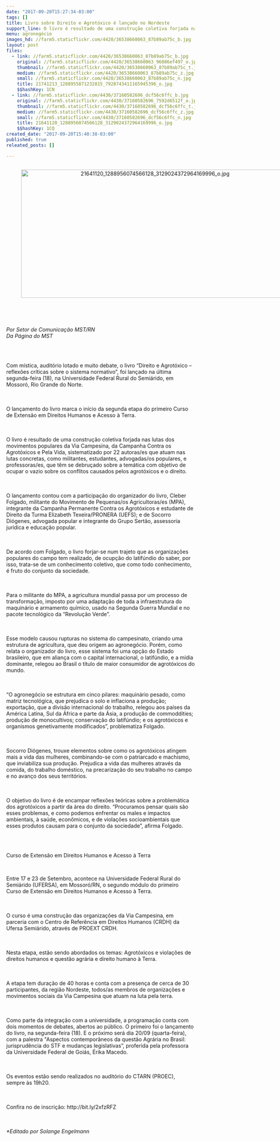```yaml
---
date: "2017-09-20T15:27:34-03:00"
tags: []
title: Livro sobre Direito e Agrotóxico é lançado no Nordeste
support_line: O livro é resultado de uma construção coletiva forjada nas lutas dos movimentos populares da Via Campesina e da Campanha Contra os Agrotóxicos e Pela Vida.
menu: agronegócio
images_hd: //farm5.staticflickr.com/4420/36538660063_87b89ab75c_b.jpg
layout: post
files:
  - link: //farm5.staticflickr.com/4420/36538660063_87b89ab75c_b.jpg
    original: //farm5.staticflickr.com/4420/36538660063_96086ef497_o.jpg
    thumbnail: //farm5.staticflickr.com/4420/36538660063_87b89ab75c_t.jpg
    medium: //farm5.staticflickr.com/4420/36538660063_87b89ab75c_z.jpg
    small: //farm5.staticflickr.com/4420/36538660063_87b89ab75c_n.jpg
    title: 21741213_1288955871232815_7928743411165945396_o.jpg
    $$hashKey: 1CN
  - link: //farm5.staticflickr.com/4430/37160582696_dcf56c6ffc_b.jpg
    original: //farm5.staticflickr.com/4430/37160582696_7592d6512f_o.jpg
    thumbnail: //farm5.staticflickr.com/4430/37160582696_dcf56c6ffc_t.jpg
    medium: //farm5.staticflickr.com/4430/37160582696_dcf56c6ffc_z.jpg
    small: //farm5.staticflickr.com/4430/37160582696_dcf56c6ffc_n.jpg
    title: 21641120_1288956074566128_3129024372964169996_o.jpg
    $$hashKey: 1CQ
created_date: "2017-09-20T15:40:38-03:00"
published: true
releated_posts: []

---
```

<div style="text-align:center">
<figure class="image" style="display:inline-block"><img alt="21641120_1288956074566128_3129024372964169996_o.jpg" height="343" src="//farm5.staticflickr.com/4430/37160582696_dcf56c6ffc_b.jpg" width="700" />
<figcaption></figcaption>
</figure>
</div>

<p>&nbsp;</p>

<p><br />
<em>Por Setor de Comunica&ccedil;&atilde;o MST/RN<br />
Da P&aacute;gina do MST</em></p>

<p>&nbsp;</p>

<p><br />
Com m&iacute;stica, audit&oacute;rio lotado e muito debate, o livro &ldquo;Direito e Agrot&oacute;xico &ndash; reflex&otilde;es cr&iacute;ticas sobre o sistema normativo&rdquo;, foi lan&ccedil;ado na &uacute;ltima segunda-feira (18), na Universidade Federal Rural do Semi&aacute;rido, em Mossor&oacute;, Rio Grande do Norte.</p>

<p><br />
<br />
O lan&ccedil;amento do livro marca o in&iacute;cio da segunda etapa do primeiro Curso de Extens&atilde;o em Direitos Humanos e Acesso &agrave; Terra.</p>

<p><br />
<br />
O livro &eacute; resultado de uma constru&ccedil;&atilde;o coletiva forjada nas lutas dos movimentos populares da Via Campesina, da Campanha Contra os Agrot&oacute;xicos e Pela Vida, sistematizado por 22 autoras/es que atuam nas lutas concretas, como militantes, estudantes, advogadas/os populares, e professoras/es, que t&ecirc;m se debru&ccedil;ado sobre a tem&aacute;tica com objetivo de ocupar o vazio sobre os conflitos causados pelos agrot&oacute;xicos e o direito.</p>

<p><br />
<br />
O lan&ccedil;amento contou com a participa&ccedil;&atilde;o do organizador do livro, Cleber Folgado, militante do Movimento de Pequenas/os Agricultoras/es (MPA), integrante da Campanha Permanente Contra os Agrot&oacute;xicos e estudante de Direito da Turma Elizabeth Texeira/PRONERA (UEFS); e de Socorro Di&oacute;genes, advogada popular e integrante do Grupo Sert&atilde;o, assessoria jur&iacute;dica e educa&ccedil;&atilde;o popular.&nbsp;</p>

<p><br />
<br />
De acordo com Folgado, o livro forjar-se num trajeto que as organiza&ccedil;&otilde;es populares do campo tem realizado, de ocup&ccedil;&atilde;o do latif&uacute;ndio do saber, por isso, trata-se de um conhecimento coletivo, que como todo conhecimento, &eacute; fruto do conjunto da sociedade.</p>

<p><br />
<br />
Para o militante do MPA, a agricultura mundial passa por um processo de transforma&ccedil;&atilde;o, imposto por uma adapta&ccedil;&atilde;o de toda a infraestrutura do maquin&aacute;rio e armamento qu&iacute;mico, usado na Segunda Guerra Mundial e no pacote tecnol&oacute;gico da &ldquo;Revolu&ccedil;&atilde;o Verde&rdquo;.</p>

<p><br />
<br />
Esse modelo causou rupturas no sistema do campesinato, criando uma estrutura de agricultura, que deu origem ao agroneg&oacute;cio. Por&eacute;m, como relata o organizador do livro, esse sistema foi uma op&ccedil;&atilde;o do Estado brasileiro, que em alian&ccedil;a com o capital internacional, o latif&uacute;ndio, e a m&iacute;dia dominante, relegou ao Brasil o t&iacute;tulo de maior consumidor de agrot&oacute;xicos do mundo.</p>

<p><br />
<br />
&ldquo;O agroneg&oacute;cio se estrutura em cinco pilares: maquin&aacute;rio pesado, como matriz tecnol&oacute;gica, que prejudica o solo e inflaciona a produ&ccedil;&atilde;o; exporta&ccedil;&atilde;o, que a divis&atilde;o internacional do trabalho, relegou aos pa&iacute;ses da Am&eacute;rica Latina, Sul da &Aacute;frica e parte da &Aacute;sia, a produ&ccedil;&atilde;o de commoddities; produ&ccedil;&atilde;o de monocultivos; conserva&ccedil;&atilde;o do latif&uacute;ndio; e os agrot&oacute;xicos e organismos genetivamente modificados&rdquo;, problematiza Folgado.</p>

<p><br />
<br />
Socorro Di&oacute;genes, trouxe elementos sobre como os agrot&oacute;xicos atingem mais a vida das mulheres, combinando-se com o patriarcado e machismo, que inviabiliza sua produ&ccedil;&atilde;o. Prejudica a vida das mulheres atrav&eacute;s da comida, do trabalho dom&eacute;stico, na precariza&ccedil;&atilde;o do seu trabalho no campo e no avan&ccedil;o dos seus territ&oacute;rios.&nbsp;</p>

<p><br />
<br />
O objetivo do livro &eacute; de encampar reflex&otilde;es te&oacute;ricas sobre a problem&aacute;tica dos agrot&oacute;xicos a partir da &aacute;rea do direito. &ldquo;Procuramos pensar quais s&atilde;o esses problemas, e como podemos enfrentar os males e impactos ambientais, &agrave; sa&uacute;de, econ&ocirc;micos, e de viola&ccedil;&otilde;es socioambientais que esses produtos causam para o conjunto da sociedade&rdquo;, afirma Folgado.</p>

<p>&nbsp;</p>

<p><br />
Curso de Extens&atilde;o em Direitos Humanos e Acesso &agrave; Terra&nbsp;</p>

<p>&nbsp;</p>

<p>Entre 17 e 23 de Setembro, acontece na Universidade Federal Rural do Semi&aacute;rido (UFERSA), em Mossor&oacute;/RN, o segundo m&oacute;dulo do primeiro Curso de Extens&atilde;o em Direitos Humanos e Acesso &agrave; Terra.</p>

<p><br />
<br />
O curso &eacute; uma constru&ccedil;&atilde;o das organiza&ccedil;&otilde;es da Via Campesina, em parceria com o Centro de Refer&ecirc;ncia em Direitos Humanos (CRDH) da Ufersa Semi&aacute;rido, atrav&eacute;s de PROEXT CRDH.</p>

<p><br />
<br />
Nesta etapa, est&atilde;o sendo abordados os temas: Agrot&oacute;xicos e viola&ccedil;&otilde;es de direitos humanos e quest&atilde;o agr&aacute;ria e direito humano &agrave; Terra.</p>

<p><br />
<br />
A etapa tem dura&ccedil;&atilde;o de 40 horas e conta com a presen&ccedil;a de cerca de 30 participantes, da regi&atilde;o Nordeste, todos/as membros de organiza&ccedil;&otilde;es e movimentos sociais da Via Campesina que atuam na luta pela terra.</p>

<p><br />
<br />
Como parte da integra&ccedil;&atilde;o com a universidade, a programa&ccedil;&atilde;o conta com dois momentos de debates, abertos ao p&uacute;blico. O primeiro foi o lan&ccedil;amento do livro, na segunda-feira (18). E o pr&oacute;ximo ser&aacute; dia 20/09 (quarta-feira), com a palestra &quot;Aspectos contempor&acirc;neos da quest&atilde;o Agr&aacute;ria no Brasil: jurisprud&ecirc;ncia do STF e mudan&ccedil;as legislativas&rdquo;, proferida pela professora da Universidade Federal de Goi&aacute;s, &Eacute;rika Macedo.</p>

<p><br />
<br />
Os eventos est&atilde;o sendo realizados no audit&oacute;rio do CTARN (PROEC), sempre &agrave;s 19h20.</p>

<p><br />
<br />
Confira no de inscri&ccedil;&atilde;o: http://bit.ly/2xfzRFZ</p>

<p><br />
<br />
<em>*Editado por Solange Engelmann</em></p>
